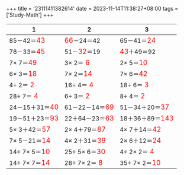 +++ 
title = '23111411382614' 
date = 2023-11-14T11:38:27+08:00 
tags = ['Study-Math'] 
+++ 

1 | 2 | 3 
-- | -- | -- 
85－42＝<font color=red size=4>43</font> | <font color=red size=4>66</font>－24＝42 | 65－41＝<font color=red size=4>24</font> 
78－33＝<font color=red size=4>45</font> | 51－<font color=red size=4>32</font>＝19 | <font color=red size=4>43</font>＋49＝92 
 7× 7＝<font color=red size=4>49</font> |  3× 2＝<font color=red size=4> 6</font> |  2× 5＝<font color=red size=4>10</font> 
 6× 3＝<font color=red size=4>18</font> |  7× 2＝<font color=red size=4>14</font> |  7× 6＝<font color=red size=4>42</font> 
 4÷ 2＝<font color=red size=4> 2</font> | 16÷ 4＝<font color=red size=4> 4</font> | 18÷ 6＝<font color=red size=4> 3</font> 
28÷ 7＝<font color=red size=4> 4</font> |  6÷ 3＝<font color=red size=4> 2</font> |  8÷ 4＝<font color=red size=4> 2</font> 
24－15＋31＝<font color=red size=4>40</font> | 61－22－14＝<font color=red size=4>69</font> | 51－34＋20＝<font color=red size=4>37</font> 
19－51＋23＝<font color=red size=4>93</font> | 22＋64－23＝<font color=red size=4>63</font> | 18＋36＋89＝<font color=red size=4>143</font> 
 5× 3＋42＝<font color=red size=4>57</font> |  2× 4＋79＝<font color=red size=4>87</font> |  4× 7＋14＝<font color=red size=4>42</font> 
 7× 5－21＝<font color=red size=4>14</font> |  4× 2＋31＝<font color=red size=4>39</font> |  2× 6＋12＝<font color=red size=4>24</font> 
14÷ 7× 5＝<font color=red size=4>10</font> | 25÷ 5× 6＝<font color=red size=4>30</font> |  4÷ 2× 2＝<font color=red size=4> 4</font> 
14÷ 7× 7＝<font color=red size=4>14</font> | 28÷ 7× 2＝<font color=red size=4> 8</font> | 35÷ 7× 2＝<font color=red size=4>10</font> 

